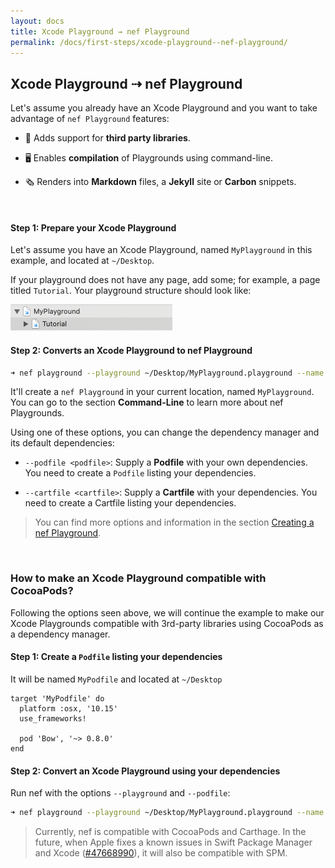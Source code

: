 ```yaml
---
layout: docs
title: Xcode Playground → nef Playground
permalink: /docs/first-steps/xcode-playground--nef-playground/
---
```


## Xcode Playground ⇢ nef Playground
 
 Let's assume you already have an Xcode Playground and you want to take advantage of `nef Playground` features:
 
 - 🎉 Adds support for __third party libraries__.
 
 - 🖥 Enables __compilation__ of Playgrounds using command-line.
 
 + 🗞 Renders into __Markdown__ files, a __Jekyll__ site or __Carbon__ snippets.
 
 &nbsp;
 
#### Step 1: Prepare your Xcode Playground
 
 Let's assume you have an Xcode Playground, named `MyPlayground` in this example, and located at `~/Desktop`.
 
 If your playground does not have any page, add some; for example, a page titled `Tutorial`. Your playground structure should look like:
 
 ![](/assets/myplayground.png)
 
#### Step 2: Converts an Xcode Playground to nef Playground
 
 ```bash
 ➜ nef playground --playground ~/Desktop/MyPlayground.playground --name MyPlayground
 ```
 
 It'll create a `nef Playground` in your current location, named `MyPlayground`. You can go to the section **Command-Line** to learn more about nef Playgrounds.
 
 Using one of these options, you can change the dependency manager and its default dependencies:

 - `--podfile <podfile>`: Supply a **Podfile** with your own dependencies. You need to create a `Podfile` listing your dependencies.

 - `--cartfile <cartfile>`: Supply a **Cartfile** with your dependencies. You need to create a Cartfile listing your dependencies.

 > You can find more options and information in the section [Creating a nef Playground](/docs/command-line/creating-a-nef-playground/).
 
 &nbsp;
 
### How to make an Xcode Playground compatible with CocoaPods?
 
 Following the options seen above, we will continue the example to make our Xcode Playgrounds compatible with 3rd-party libraries using CocoaPods as a dependency manager.
 
#### Step 1: Create a `Podfile` listing your dependencies

 It will be named `MyPodfile` and located at `~/Desktop`
 
 ```
 target 'MyPodfile' do
   platform :osx, '10.15'
   use_frameworks!

   pod 'Bow', '~> 0.8.0'
 end
 ```
 
#### Step 2: Convert an Xcode Playground using your dependencies
 
 Run nef with the options `--playground` and `--podfile`:
 
 ```bash
 ➜ nef playground --playground ~/Desktop/MyPlayground.playground --name MyPlayground --podfile ~/Desktop/MyPodfile
 ```
 
 > Currently, nef is compatible with CocoaPods and Carthage. In the future, when Apple fixes a known issues in Swift Package Manager and Xcode ([#47668990](https://github.com/bow-swift/nef/issues/33)), it will also be compatible with SPM.
